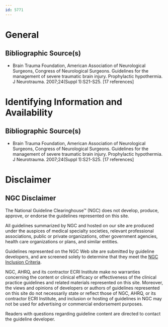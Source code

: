 ```yaml
---
id: 5771
---
```


# General

## Bibliographic Source(s)

- Brain Trauma Foundation, American Association of Neurological Surgeons, Congress of Neurological Surgeons. Guidelines for the management of severe traumatic brain injury. Prophylactic hypothermia. J Neurotrauma. 2007;24(Suppl 1):S21-S25. [17 references]

# Identifying Information and Availability

## Bibliographic Source(s)

- Brain Trauma Foundation, American Association of Neurological Surgeons, Congress of Neurological Surgeons. Guidelines for the management of severe traumatic brain injury. Prophylactic hypothermia. J Neurotrauma. 2007;24(Suppl 1):S21-S25. [17 references]

# Disclaimer

## NGC Disclaimer

The National Guideline Clearinghouse™ (NGC) does not develop, produce, approve, or endorse the guidelines represented on this site.

All guidelines summarized by NGC and hosted on our site are produced under the auspices of medical specialty societies, relevant professional associations, public or private organizations, other government agencies, health care organizations or plans, and similar entities.

Guidelines represented on the NGC Web site are submitted by guideline developers, and are screened solely to determine that they meet the [NGC Inclusion Criteria](/help-and-about/summaries/inclusion-criteria).

NGC, AHRQ, and its contractor ECRI Institute make no warranties concerning the content or clinical efficacy or effectiveness of the clinical practice guidelines and related materials represented on this site. Moreover, the views and opinions of developers or authors of guidelines represented on this site do not necessarily state or reflect those of NGC, AHRQ, or its contractor ECRI Institute, and inclusion or hosting of guidelines in NGC may not be used for advertising or commercial endorsement purposes.

Readers with questions regarding guideline content are directed to contact the guideline developer.

